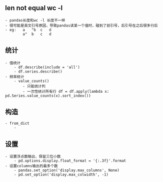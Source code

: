 ## len not equal wc -l
    - pandas长度和wc -l 长度不一样
    - 很可能是英文引号原因，导致pandas读某一个值时，碰到了前引号，后引号在之后很多行后
    - eg:   a   "b  c   d
            a"  b   c   d
     
## 统计
    - 值统计
        - df.describe(include = 'all')
        - df.series.describe()
    - 频率统计
        - value_counts()
            - 只能统计列
            - 一次性统计所有行 df = df.apply(lambda x: pd.Series.value_counts(x).sort_index())

## 构造
    - from_dict
        - 

## 设置
    - 设置浮点数输出，保留三位小数
        - pd.options.display.float_format = '{:.3f}'.format
    - 设置columns输出的最多个数
        - pandas.set_option('display.max_columns', None)
        - pd.set_option('display.max_colwidth', -1)
        
  
        
        
       